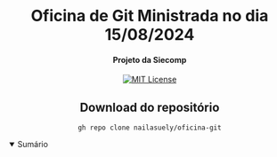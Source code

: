 <h1 align="center">
  <br>
  <br>
  Oficina de Git
  Ministrada no dia 15/08/2024
  <br>
</h1>
<h4 align="center">Projeto da Siecomp </h4>

<p align="center">
<div align="center">

[![MIT License](https://img.shields.io/badge/license-MIT-blue.svg)](https://github.com/nailasuely/oficina-git/blob/main/LICENSE)

<p align="center">
  
## Download do repositório
```
gh repo clone nailasuely/oficina-git
```

</div>


<details open="open">
<summary>Sumário</summary>
